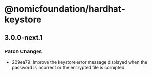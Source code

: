 # @nomicfoundation/hardhat-keystore

## 3.0.0-next.1

### Patch Changes

- 209ea79: Improve the keystore error message displayed when the password is incorrect or the encrypted file is corrupted.
